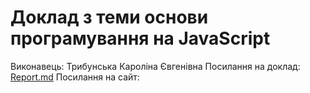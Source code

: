 # Доклад з теми основи програмування на JavaScript
Виконавець: Трибунська Кароліна Євгенівна 
Посилання на доклад: [Report.md](https://github.com/KarolinaTribunskaya/IPZ/blob/main/Report.md)
Посилання на сайт: []()
